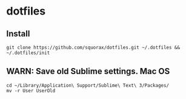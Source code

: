 # dotfiles

## Install
```
git clone https://github.com/squorax/dotfiles.git ~/.dotfiles && ~/.dotfiles/init
```

## WARN: Save old Sublime settings. Mac OS
```
cd ~/Library/Application\ Support/Sublime\ Text\ 3/Packages/
mv -r User UserOld
```
